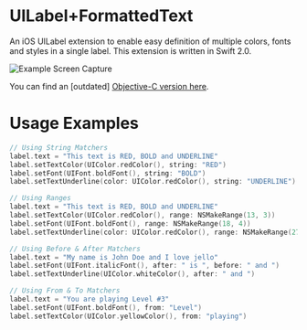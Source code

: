 UILabel+FormattedText
=====================

An iOS UILabel extension to enable easy definition of multiple colors, fonts and styles in a single label.
This extension is written in Swift 2.0.

![Example Screen Capture](https://github.com/joaoffcosta/UILabel-FormattedText/blob/master/example.png)

You can find an [outdated] [Objective-C version here](https://github.com/joaoffcosta/UILabel-FormattedText/releases/tag/objective-c).

# Usage Examples
```Swift
// Using String Matchers
label.text = "This text is RED, BOLD and UNDERLINE"
label.setTextColor(UIColor.redColor(), string: "RED")
label.setFont(UIFont.boldFont(), string: "BOLD")
label.setTextUnderline(color: UIColor.redColor(), string: "UNDERLINE")
```

```Swift
// Using Ranges
label.text = "This text is RED, BOLD and UNDERLINE"
label.setTextColor(UIColor.redColor(), range: NSMakeRange(13, 3))
label.setFont(UIFont.boldFont(), range: NSMakeRange(18, 4))
label.setTextUnderline(color: UIColor.redColor(), range: NSMakeRange(27, 9))
```

```Swift
// Using Before & After Matchers
label.text = "My name is John Doe and I love jello"
label.setFont(UIFont.italicFont(), after: " is ", before: " and ")
label.setTextUnderline(UIColor.whiteColor(), after: " and ")
```

```Swift
// Using From & To Matchers
label.text = "You are playing Level #3"
label.setFont(UIFont.boldFont(), from: "Level")
label.setTextColor(UIColor.yellowColor(), from: "playing")
```

